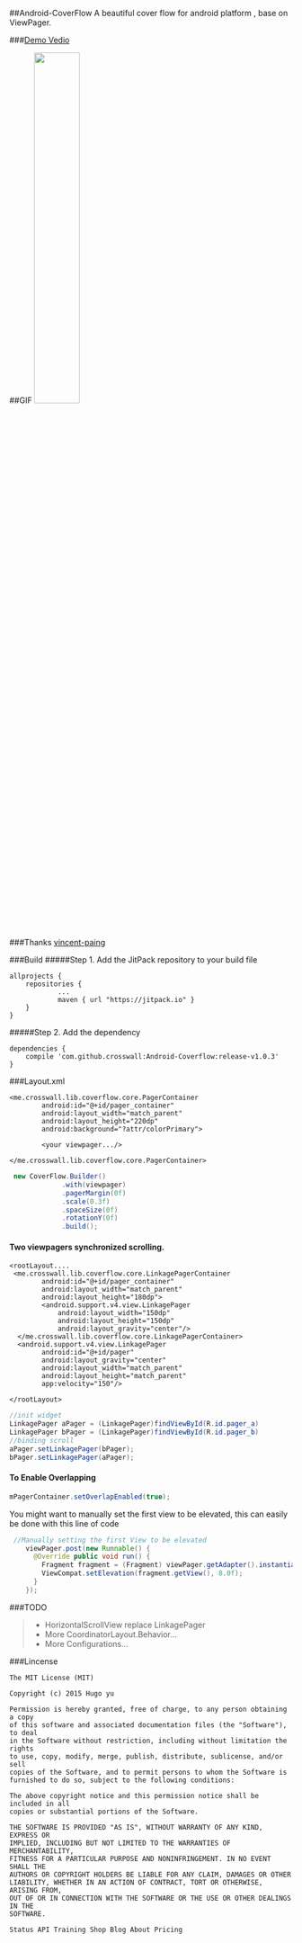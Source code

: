 ##Android-CoverFlow
A beautiful cover flow for android platform , base on ViewPager.

###[Demo Vedio](https://youtu.be/2FEp33kisz4)

##GIF
<img src="https://github.com/crosswall/Android-Coverflow/blob/master/gif/3.pic_hd.gif" width="40%" height="40%">

###Thanks
[vincent-paing](https://github.com/vincent-paing) 


###Build
#####Step 1. Add the JitPack repository to your build file
```build
allprojects {
	repositories {
			...
			maven { url "https://jitpack.io" }
	}
}
```

#####Step 2. Add the dependency
```build
dependencies {
	compile 'com.github.crosswall:Android-Coverflow:release-v1.0.3'
}
```

###Layout.xml

```layout
<me.crosswall.lib.coverflow.core.PagerContainer
        android:id="@+id/pager_container"
        android:layout_width="match_parent"
        android:layout_height="220dp"
        android:background="?attr/colorPrimary">

		<your viewpager.../>

</me.crosswall.lib.coverflow.core.PagerContainer>
```
```java
 new CoverFlow.Builder()
             .with(viewpager)
             .pagerMargin(0f)
             .scale(0.3f)
             .spaceSize(0f)
             .rotationY(0f)
             .build();

```

#### Two viewpagers synchronized scrolling.
```layout
<rootLayout....
 <me.crosswall.lib.coverflow.core.LinkagePagerContainer
        android:id="@+id/pager_container"
        android:layout_width="match_parent"
        android:layout_height="180dp">
        <android.support.v4.view.LinkagePager
            android:layout_width="150dp"
            android:layout_height="150dp"
            android:layout_gravity="center"/>
  </me.crosswall.lib.coverflow.core.LinkagePagerContainer>
  <android.support.v4.view.LinkagePager
        android:id="@+id/pager"
        android:layout_gravity="center"
        android:layout_width="match_parent"
        android:layout_height="match_parent"
        app:velocity="150"/>

</rootLayout>
```
```java
//init widget
LinkagePager aPager = (LinkagePager)findViewById(R.id.pager_a)
LinkagePager bPager = (LinkagePager)findViewById(R.id.pager_b)
//binding scroll
aPager.setLinkagePager(bPager);
bPager.setLinkagePager(aPager);
```


#### To Enable Overlapping
```java
mPagerContainer.setOverlapEnabled(true);
```

You might want to manually set the first view to be elevated, this can easily be done with this line of code
```java
 //Manually setting the first View to be elevated
    viewPager.post(new Runnable() {
      @Override public void run() {
        Fragment fragment = (Fragment) viewPager.getAdapter().instantiateItem(viewPager, 0);
        ViewCompat.setElevation(fragment.getView(), 8.0f);
      }
    });
```

###TODO
>* HorizontalScrollView replace LinkagePager
>* More CoordinatorLayout.Behavior...
>* More Configurations...

###Lincense
```lincense
The MIT License (MIT)

Copyright (c) 2015 Hugo yu

Permission is hereby granted, free of charge, to any person obtaining a copy
of this software and associated documentation files (the "Software"), to deal
in the Software without restriction, including without limitation the rights
to use, copy, modify, merge, publish, distribute, sublicense, and/or sell
copies of the Software, and to permit persons to whom the Software is
furnished to do so, subject to the following conditions:

The above copyright notice and this permission notice shall be included in all
copies or substantial portions of the Software.

THE SOFTWARE IS PROVIDED "AS IS", WITHOUT WARRANTY OF ANY KIND, EXPRESS OR
IMPLIED, INCLUDING BUT NOT LIMITED TO THE WARRANTIES OF MERCHANTABILITY,
FITNESS FOR A PARTICULAR PURPOSE AND NONINFRINGEMENT. IN NO EVENT SHALL THE
AUTHORS OR COPYRIGHT HOLDERS BE LIABLE FOR ANY CLAIM, DAMAGES OR OTHER
LIABILITY, WHETHER IN AN ACTION OF CONTRACT, TORT OR OTHERWISE, ARISING FROM,
OUT OF OR IN CONNECTION WITH THE SOFTWARE OR THE USE OR OTHER DEALINGS IN THE
SOFTWARE.

Status API Training Shop Blog About Pricing
```
